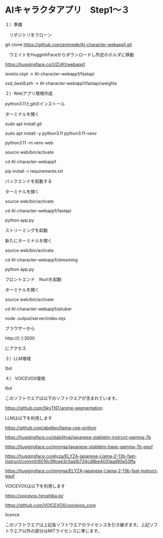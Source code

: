 # AIキャラクタアプリ　Step1〜３
１）準備

　リポジトリをクローン

 git clone https://github.com/animede/AI-character-webapp1.git
 
 
　ウエイトをHugginhFaceからダウンロードし所定のホルダに移動

 https://huggingface.co/UZUKI/webapp1

isnetis.ckpt -> AI-character-webapp1/fastapi

ssd_best8.pth -> AI-character-webapp1/fastapi/weights


２）Webアプリ環境作成

python3.11とgitのインストール

ターミナルを開く

sudo apt install git

sudo apt install -y python3.11 python3.11-venv

python3.11 -m venv web

source web/bin/activate

cd  AI-character-webapp1

pip install -r requirements.txt


バックエンドを起動する

ターミナルを開く

source web/bin/activate

cd AI-character-webapp1/fastapi

python app.py


ストリーミングを起動

新たにターミナルを開く

source web/bin/activate

cd AI-character-webapp1/streaming

python app.py



フロントエンド　Nuxtを起動

ターミナルを開く

source web/bin/activate

cd AI-character-webapp1/aituber

node .output/server/index.mjs

ブラウザーから

http://[::]:3000

にアクセス



３）LLM環境

tbd



４） VOICEVOX環境

tbd



このソフトウエアは以下のソフトウエアが含まれています。

https://github.com/SkyTNT/anime-segmentation

LLMは以下を利用します

https://github.com/abetlen/llama-cpp-python

https://huggingface.co/stabilityai/japanese-stablelm-instruct-gamma-7b

https://huggingface.co/mmnga/japanese-stablelm-base-gamma-7b-gguf

https://huggingface.co/elyza/ELYZA-japanese-Llama-2-13b-fast-instruct/commit/6016c99cee3c5aa1b734cd6be4031aad90e53ffa

https://huggingface.co/mmnga/ELYZA-japanese-Llama-2-13b-fast-instruct-gguf


VOICEVOXは以下を利用します

https://voicevox.hiroshiba.jp/

https://github.com/VOICEVOX/voicevox_core


licence

このソフトウエアは上記各ソフトウエアのライセンスを引き継ぎます。上記ソフトウエア以外の部分はMITライセンスに準じます。




